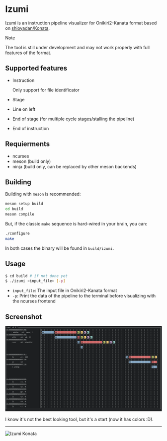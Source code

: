 # Izumi

Izumi is an instruction pipeline visualizer for Onikiri2-Kanata format based on [shioyadan/Konata](https://github.com/shioyadan/Konata).

> [!Note]
> The tool is still under development and may not work properly with full
> features of the format.

## Supported features

- Instruction

    Only support for file identificator
- Stage
- Line on left
- End of stage (for multiple cycle stages/stalling the pipeline)
- End of instruction

## Requierments

- ncurses
- meson (build only)
- ninja (build only, can be replaced by other meson backends)

## Building

Building with `meson` is recommended:

```bash
meson setup build
cd build
meson compile
```

But, if the classic `make` sequence is hard-wired in your brain, you can:

```bash
./configure
make
```

In both cases the binary will be found in `build/izumi`.

## Usage

```bash
$ cd build # if not done yet
$ ./izumi <input_file> [-p]
```

- `input_file`: The input file in Onikiri2-Kanata format
- `-p`: Print the data of the pipeline to the terminal before visualizing with
the ncurses frontend

## Screenshot

![Screenshot](.github/screenshot.jpg)

I know it's not the best looking tool, but it's a start (now it has colors :D).

---

![Izumi Konata](https://external-content.duckduckgo.com/iu/?u=https%3A%2F%2Fstatic.zerochan.net%2FIzumi.Konata.full.955876.jpg&f=1&nofb=1&ipt=11ebd39eb2229bec63db528410089c03d01dd9a541df01063ee5c809b6c69f58&ipo=images)
